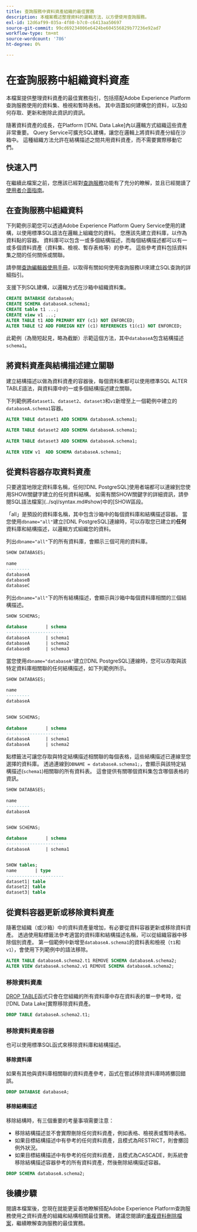 ```yaml
---
title: 查詢服務中資料資產組織的最佳實務
description: 本檔案概述整理資料的邏輯方法，以方便使用查詢服務。
exl-id: 12d6af99-035a-4f80-b7c0-c6413aa50697
source-git-commit: 99cd69234006e6424be604556829b77236e92ad7
workflow-type: tm+mt
source-wordcount: '786'
ht-degree: 0%

---
```


# 在查詢服務中組織資料資產

本檔案提供整理資料資產的最佳實務指引，包括搭配Adobe Experience Platform查詢服務使用的資料集、檢視和暫時表格。 其中涵蓋如何建構您的資料，以及如何存取、更新和刪除此資訊的資訊。

隨著資料資產的成長，在Platform [!DNL Data Lake]內以邏輯方式組織這些資產非常重要。 Query Service可擴充SQL建構，讓您在邏輯上將資料資產分組在沙箱中。 這種組織方法允許在結構描述之間共用資料資產，而不需要實際移動它們。

## 快速入門

在繼續此檔案之前，您應該已經對[查詢服務](../home.md)功能有了充分的瞭解，並且已經閱讀了[使用者介面指南](../ui/user-guide.md)。

## 在查詢服務中組織資料

下列範例示範您可以透過Adobe Experience Platform Query Service使用的建構，以使用標準SQL語法在邏輯上組織您的資料。 您應該先建立資料庫，以作為資料點的容器。 資料庫可以包含一或多個結構描述，而每個結構描述都可以有一或多個資料資產（資料集、檢視、暫存表格等）的參考。 這些參考資料包括資料集之間的任何關係或關聯。

請參閱[查詢編輯器使用手冊](../ui/user-guide.md)，以取得有關如何使用查詢服務UI來建立SQL查詢的詳細指引。

支援下列SQL建構，以邏輯方式在沙箱中組織資料集。

```SQL
CREATE DATABASE databaseA;
CREATE SCHEMA databaseA.schema1;
CREATE table t1 ...;
CREATE view v1 ...;
ALTER TABLE t1 ADD PRIMARY KEY (c1) NOT ENFORCED;
ALTER TABLE t2 ADD FOREIGN KEY (c1) REFERENCES t1(c1) NOT ENFORCED;
```

此範例（為簡短起見，略為截斷）示範這個方法，其中`databaseA`包含結構描述`schema1`。

## 將資料資產與結構描述建立關聯

建立結構描述以做為資料資產的容器後，每個資料集都可以使用標準SQL ALTER TABLE語法，與資料庫中的一或多個結構描述建立關聯。

下列範例將`dataset1`、`dataset2`、`dataset3`和`v1`新增至上一個範例中建立的`databaseA.schema1`容器。

```SQL
ALTER TABLE dataset1 ADD SCHEMA databaseA.schema1;
 
ALTER TABLE dataset2 ADD SCHEMA databaseA.schema1;
 
ALTER TABLE dataset3 ADD SCHEMA databaseA.schema1;
 
ALTER VIEW v1  ADD SCHEMA databaseA.schema1;
```

## 從資料容器存取資料資產

只要適當地限定資料庫名稱，任何[!DNL PostgreSQL]使用者端都可以連線到您使用SHOW關鍵字建立的任何資料結構。 如需有關SHOW關鍵字的詳細資訊，請參閱SQL語法檔案](../sql/syntax.md#show)中的[SHOW區段。

「all」是預設的資料庫名稱，其中包含沙箱中的每個資料庫和結構描述容器。 當您使用`dbname="all"`建立[!DNL PostgreSQL]連線時，可以存取您已建立的&#x200B;**任何**&#x200B;資料庫和結構描述，以邏輯方式組織您的資料。

列出`dbname="all"`下的所有資料庫，會顯示三個可用的資料庫。

```sql
SHOW DATABASES;
  
name     
---------
databaseA
databaseB
databaseC
```

列出`dbname="all"`下的所有結構描述，會顯示與沙箱中每個資料庫相關的三個結構描述。

```SQL
SHOW SCHEMAS;
  
database       | schema
----------------------
databaseA      | schema1
databaseA      | schema2
databaseB      | schema3
```

當您使用`dbname="databaseA"`建立[!DNL PostgreSQL]連線時，您可以存取與該特定資料庫相關聯的任何結構描述，如下列範例所示。

```sql
SHOW DATABASES;
  
name     
---------
databaseA
 

SHOW SCHEMAS;
  
database       | schema
----------------------
databaseA      | schema1
databaseA      | schema2
```

點標籤法可讓您存取與特定結構描述相關聯的每個表格，這些結構描述已連線至您選擇的資料庫。 透過連線到`DBNAME = databaseA.schema1;`，會顯示與該特定結構描述(`schema1`)相關聯的所有資料表。 這會提供有關哪個資料集包含哪個表格的資訊。

```sql
SHOW DATABASES;
  
name     
---------
databaseA


SHOW SCHEMAS;
  
database       | schema
----------------------
databaseA      | schema1


SHOW tables;
name       | type
----------------------
dataset1| table
dataset2| table
dataset3| table
```

## 從資料容器更新或移除資料資產

隨著您組織（或沙箱）中的資料資產量增加，有必要從資料容器更新或移除資料資產。 透過使用點標籤法參考適當的資料庫和結構描述名稱，可以從組織容器中移除個別資產。 第一個範例中新增至`databaseA.schema1`的資料表和檢視（`t1`和`v1`），會使用下列範例中的語法移除。

```sql
ALTER TABLE databaseA.schema2.t1 REMOVE SCHEMA databaseA.schema2;
ALTER VIEW databaseA.schema2.v1 REMOVE SCHEMA databaseA.schema2;
```

### 移除資料資產

[DROP TABLE](../sql/syntax.md#drop-table)函式只會在您組織的所有資料庫中存在資料表的單一參考時，從[!DNL Data Lake]實際移除資料資產。

```sql
DROP TABLE databaseA.schema2.t1;
```

### 移除資料資產容器

也可以使用標準SQL函式來移除資料庫和結構描述。

#### 移除資料庫

如果有其他與資料庫相關聯的資料資產參考，函式在嘗試移除資料庫時將擲回錯誤。

```sql
DROP DATABASE databaseA;
```

#### 移除結構描述

移除結構時，有三個重要的考量事項需要注意：

- 移除結構描述並不會實際刪除任何資料資產，例如表格、檢視表或暫時表格。
- 如果目標結構描述中有參考的任何資料資產，且模式為RESTRICT，則會擲回例外狀況。
- 如果目標結構描述中有參考的任何資料資產，且模式為CASCADE，則系統會移除結構描述容器參考的所有資料資產，然後刪除結構描述容器。

```sql
DROP SCHEMA databaseA.schema2;
```

## 後續步驟

閱讀本檔案後，您現在就能更妥善地瞭解搭配Adobe Experience Platform查詢服務使用之資料資產的組織和結構相關最佳實務。 建議您閱讀約[重複資料刪除檔案](../key-concepts/deduplication.md)，繼續瞭解查詢服務的最佳實務。
